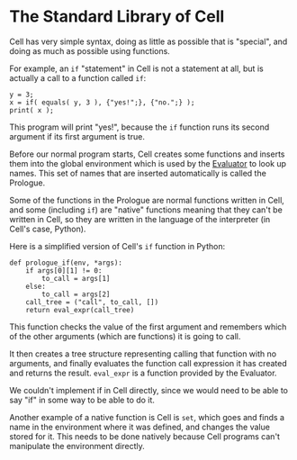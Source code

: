 # The Standard Library of Cell

Cell has very simple syntax, doing as little as possible that is "special",
and doing as much as possible using functions.

For example, an `if` "statement" in Cell is not a statement at all, but is
actually a call to a function called `if`:

<!-- include "examples/libif.cell" -->
```
y = 3;
x = if( equals( y, 3 ), {"yes!";}, {"no.";} );
print( x );
```
<!-- end_include -->

This program will print "yes!", because the `if` function runs its second
argument if its first argument is true.

Before our normal program starts, Cell creates some functions and inserts them
into the global environment which is used by the [Evaluator](evaluation.md)
to look up names.  This set of names that are inserted automatically is called
the Prologue.

Some of the functions in the Prologue are normal functions written in Cell, and
some (including `if`) are "native" functions meaning that they can't be written
in Cell, so they are written in the language of the interpreter (in Cell's
case, Python).

Here is a simplified version of Cell's `if` function in Python:

    def prologue_if(env, *args):
        if args[0][1] != 0:
            to_call = args[1]
        else:
            to_call = args[2]
        call_tree = ("call", to_call, [])
        return eval_expr(call_tree)

This function checks the value of the first argument and remembers which
of the other arguments (which are functions) it is going to call.

It then creates a tree structure representing calling that function with no
arguments, and finally evaluates the function call expression it has created
and returns the result.  `eval_expr` is a function provided by the Evaluator.

We couldn't implement if in Cell directly, since we would need to be able
to say "if" in some way to be able to do it.

Another example of a native function is Cell is `set`, which goes and finds
a name in the environment where it was defined, and changes the value stored
for it.  This needs to be done natively because Cell programs can't
manipulate the environment directly.
